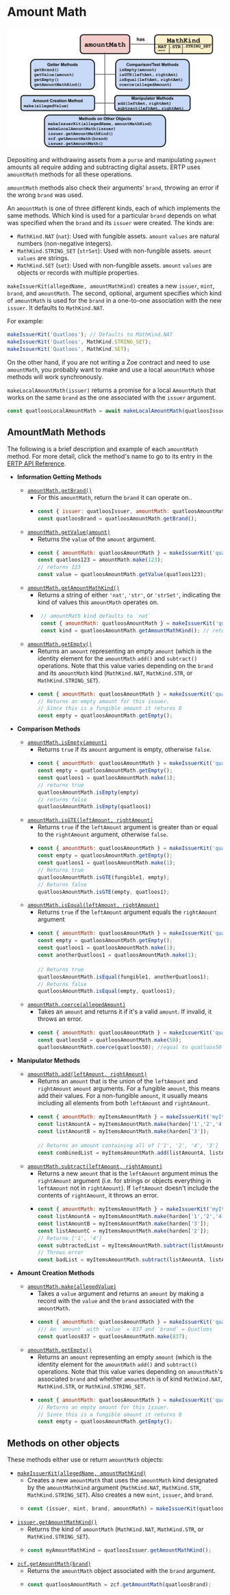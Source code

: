 # Amount Math

![AmountMath methods](./assets/amount-math.svg) 

Depositing and withdrawing assets from a
`purse` and manipulating `payment` amounts 
all require adding and subtracting digital assets. ERTP
uses `amountMath` methods for all these operations. 

`amountMath` methods also check their arguments' `brand`, 
throwing an error if the wrong `brand` was used.

An `amountMath` is one of three different kinds, each of which
implements the same methods. Which kind is used for a particular `brand` depends
on what was specified when the `brand` and its `issuer` were 
created. The kinds are: 
- `MathKind.NAT` (`nat`): Used with fungible assets. `amount` `values` are natural numbers (non-negative integers).
- `MathKind.STRING_SET` (`strSet`): Used with non-fungible assets. `amount` `values` are strings.
- `MathKind.SET` (`set`): Used with non-fungible assets. `amount` `values` are objects or records with multiple properties.

`makeIssuerKit(allegedName, amountMathKind)` creates a new `issuer`,
`mint`, `brand`, and `amountMath`. 
The second, optional, argument specifies which kind
of `amountMath` is used for the `brand` in a one-to-one
association with the new `issuer`. It defaults to `MathKind.NAT`. 

For example: 
```js
makeIssuerKit('Quatloos'); // Defaults to MathKind.NAT
makeIssuerKit('Quatloos', MathKind.STRING_SET);
makeIssuerKit('Quatloos', MathKind.SET);
```
On the other hand, if you are not writing a Zoe contract and need to
use `amountMath`, you probably want to
make and use a local `amountMath` whose methods will work synchronously. 

`makeLocalAmountMath(issuer)` returns a promise for a local `AmountMath` 
that works on the same `brand` as the one associated with the `issuer` argument.
```js
const quatloosLocalAmountMath = await makeLocalAmountMath(quatloosIssuer);
````
## AmountMath Methods
The following is a brief description and example of each `amountMath` method. For
more detail, click the method's name to go to its entry in the [ERTP
API Reference](../api/#ertp-api).

- **Information Getting Methods**
  - [`amountMath.getBrand()`](../api/amount-math.html#amountmath-getbrand)
    - For this `amountMath`, return the `brand` it can operate on..
    - ```js
      const { issuer: quatloosIssuer, amountMath: quatloosAmountMath } = makeIssuerKit('Quatloos');
      const quatloosBrand = quatloosAmountMath.getBrand();
      ```
  - [`amountMath.getValue(amount)`](../api/amount-math.html#amountmath-getvalue-amount)
    - Returns the `value` of the `amount` argument. 
    - ```js 
      const { amountMath: quatloosAmountMath } = makeIssuerKit('quatloos'); 
      const quatloos123 = amountMath.make(123); 
      // returns 123 
      const value = quatloosAmountMath.getValue(quatloos123); 
      ```
  - [`amountMath.getAmountMathKind()`](../api/amount-math.html#amountmath-getamountmathkind)
    - Returns a string of either `'nat'`, `'str'`, or `'strSet'`,
       indicating the kind of values this
       `amountMath` operates on.
    - ```js
       // amountMath kind defaults to `nat`
       const { amountMath: quatloosAmountMath } = makeIssuerKit('quatloos');
       const kind = quatloosAmountMath.getAmountMathKind(); // returns 'nat'
       ```
  - [`amountMath.getEmpty()`](../api/amount-math.html#amountmath-getempty)
    - Returns an `amount` representing an empty `amount` (which is the identity
       element for the `amountMath` `add()` and `subtract()`
       operations. Note that this value varies depending on the
       `brand` and its `amountMath` kind (`MathKind.NAT`, `MathKind.STR`, or
       `MathKind.STRING_SET`).
    - ```js
      const { amountMath: quatloosAmountMath } = makeIssuerKit('quatloos');
      // Returns an empty amount for this issuer.
      // Since this is a fungible amount it returns 0
      const empty = quatloosAmountMath.getEmpty();
      ```
- **Comparison Methods**
  - [`amountMath.isEmpty(amount)`](../api/amount-math.html#amountmath-isempty-amount)
    - Returns `true` if its `amount` argument is empty, otherwise `false`.
    - ```js
      const { amountMath: quatloosAmountMath } = makeIssuerKit('quatloos');
      const empty = quatloosAmountMath.getEmpty();
      const quatloos1 = quatloosAmountMath.make(1);
      // returns true
      quatloosAmountMath.isEmpty(empty)
      // returns false
      quatloosAmountMath.isEmpty(quatloos1)
      ```
  - [`amountMath.isGTE(leftAmount, rightAmount)`](../api/amount-math.html#amountmath-isgte-leftamount-rightamount)
    - Returns `true` if the `leftAmount` argument is greater than or equal
       to the `rightAmount` argument, otherwise `false`.
    - ```js
      const { amountMath: quatloosAmountMath } = makeIssuerKit('quatloos');
      const empty = quatloosAmountMath.getEmpty();
      const quatloos1 = quatloosAmountMath.make(1);
      // Returns true
      quatloosAmountMath.isGTE(fungible1, empty);
      // Returns false
      quatloosAmountMath.isGTE(empty, quatloos1);
      ```
  - [`amountMath.isEqual(leftAmount, rightAmount)`](../api/amount-math.html#amountmath-isequal-leftamount-rightamount)
    - Returns `true` if the `leftAmount` argument equals the
	`rightAmount` argument
    - ```js
      const { amountMath: quatloosAmountMath } = makeIssuerKit('quatloos');
      const empty = quatloosAmountMath.getEmpty();
      const quatloos1 = quatloosAmountMath.make(1);
      const anotherQuatloos1 = quatloosAmountMath.make(1);

      // Returns true
      quatloosAmountMath.isEqual(fungible1, anotherQuatloos1);
      // Returns false
      quatloosAmountMath.isEqual(empty, quatloos1);
      ```
  - [`amountMath.coerce(allegedAmount)`](../api/amount-math.html#amountmath-coerce-allegedamount)
    - Takes an `amount` and returns it if it's a valid `amount`.
      If invalid, it throws an error.
    - ```js
      const { amountMath: quatloosAmountMath } = makeIssuerKit('quatloos');  
      const quatloos50 = quatloosAmountMath.make(50);
      quatloosAmountMath.coerce(quatloos50); //equal to quatloos50
      ```
- **Manipulator Methods**

  - [`amountMath.add(leftAmount, rightAmount)`](../api/amount-math.html#amountmath-add-leftamount-rightamount)
    - Returns an `amount` that is the union of the `leftAmount` and `rightAmount`
       `amount` arguments. For a fungible `amount`, this means add their
       values.  For a non-fungible `amount`, it usually means
       including all elements from both `leftAmount` and `rightAmount`.
    - ```js
      const { amountMath: myItemsAmountMath } = makeIssuerKit('myItems', 'strSet');
      const listAmountA = myItemsAmountMath.make(harden['1','2','4']);
      const listAmountB = myItemsAmountMath.make(harden['3']);

      // Returns an amount containing all of ['1', '2', '4', '3']
      const combinedList = myItemsAmountMath.add(listAmountA, listAmountB);
      ```
  - [`amountMath.subtract(leftAmount, rightAmount)`](../api/amount-math.html#amountmath-subtract-leftamount-rightamount)
    - Returns a new `amount` that is the `leftAmount` argument minus
      the `rightAmount` argument  (i.e. for strings or objects
      everything in `leftAmount` not in `rightAmount`). If `leftAmount`
      doesn't include the contents of `rightAmount`, it throws an error. 
    - ```js
      const { amountMath: myItemsAmountMath } = makeIssuerKit('myItems', 'strSet');
      const listAmountA = myItemsAmountMath.make(harden['1','2','4']);
      const listAmountB = myItemsAmountMath.make(harden['3']);
      const listAmountC = myItemsAmountMath.make(harden['2']);
      // Returns ['1', '4']
      const subtractedList = myItemsAmountMath.subtract(listAmountA, listAmountC)
      // Throws error
      const badList = myItemsAmountMath.subtract(listAmountA, listAmountB)
      ```
- **Amount Creation Methods**
  - [`amountMath.make(allegedValue)`](../api/amount-math.html#amountmath-make-allegedvalue)	
    - Takes a `value` argument and returns an `amount` by making a record
      with the `value` and the `brand` associated with the `amountMath`.
    - ```js
      const { amountMath: quatloosAmountMath } = makeIssuerKit('quatloos');
      /// An `amount` with `value` = 837 and `brand` = Quatloos
      const quatloos837 = quatloosAmountMath.make(837);
      ```
  - [`amountMath.getEmpty()`](../api/amount-math.html#amountmath-getempty)
    - Returns an `amount` representing an empty `amount` (which is the identity
       element for the `amountMath` `add()` and `subtract()`
       operations. Note that this value varies depending on `amountMath`'s associated
       `brand` and whether `amountMath` is of kind `MathKind.NAT`, `MathKind.STR`, or `MathKind.STRING_SET`.
    - ```js
      const { amountMath: quatloosAmountMath } = makeIssuerKit('quatloos');
      // Returns an empty amount for this issuer.
      // Since this is a fungible amount it returns 0
      const empty = quatloosAmountMath.getEmpty();
      ```  
 
## Methods on other objects

These methods either use or return `amountMath` objects:

- [`makeIssuerKit(allegedName, amountMathKind)`](../api/issuer.html#makeissuerkit-allegedname-mathhelpername)
  - Creates a new `amountMath` that uses the `amountMath` kind
    designated by the `amountMathKind` argument (`MathKind.NAT`, `MathKind.STR`,
    `MathKind.STRING_SET`). Also creates a new `mint`, `issuer`, and `brand`.
  - ```js
    const (issuer, mint, brand, amountMath) = makeIssuerKit(quatloos);
    ```
- [`issuer.getAmountMathKind()`](../api/issuer.html#issuer-getmathhelpersname)
  - Returns the kind of `amountMath` (`MathKind.NAT`, `MathKind.STR`, or `MathKind.STRING_SET`).
  - ```js
    const myAmountMathKind = quatloosIssuer.getAmountMathKind();
    ```
- [`zcf.getAmountMath(brand)`](../../zoe/api/zoe-contract-facet.html#zcf-getamountmath-brand)
  - Returns the `amountMath` object associated with the `brand` argument.
  - ```js
    const quatloosAmountMath = zcf.getAmountMath(quatloosBrand);
    ```
